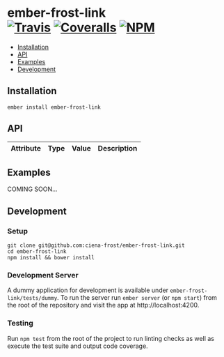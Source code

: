 [ci-img]: https://img.shields.io/travis/ciena-frost/ember-frost-link.svg "Build Status"
[ci-url]: https://travis-ci.org/ciena-frost/ember-frost-link

[cov-img]: https://img.shields.io/coveralls/ciena-frost/ember-frost-link.svg "Code Coverage"
[cov-url]: https://coveralls.io/github/ciena-frost/ember-frost-link

[npm-img]: https://img.shields.io/npm/v/ember-frost-link.svg "NPM Version"
[npm-url]: https://www.npmjs.com/package/ember-frost-link

# ember-frost-link <br /> [![Travis][ci-img]][ci-url] [![Coveralls][cov-img]][cov-url] [![NPM][npm-img]][npm-url]

* [Installation](#installation)
* [API](#api)
* [Examples](#examples)
* [Development](#development)

## Installation
```
ember install ember-frost-link
```

## API

| Attribute | Type | Value | Description |
| --------- | ---- | ----- | ----------- |


## Examples

COMING SOON…

## Development
### Setup
```
git clone git@github.com:ciena-frost/ember-frost-link.git
cd ember-frost-link
npm install && bower install
```

### Development Server
A dummy application for development is available under `ember-frost-link/tests/dummy`.
To run the server run `ember server` (or `npm start`) from the root of the repository and
visit the app at http://localhost:4200.

### Testing
Run `npm test` from the root of the project to run linting checks as well as execute the test suite
and output code coverage.